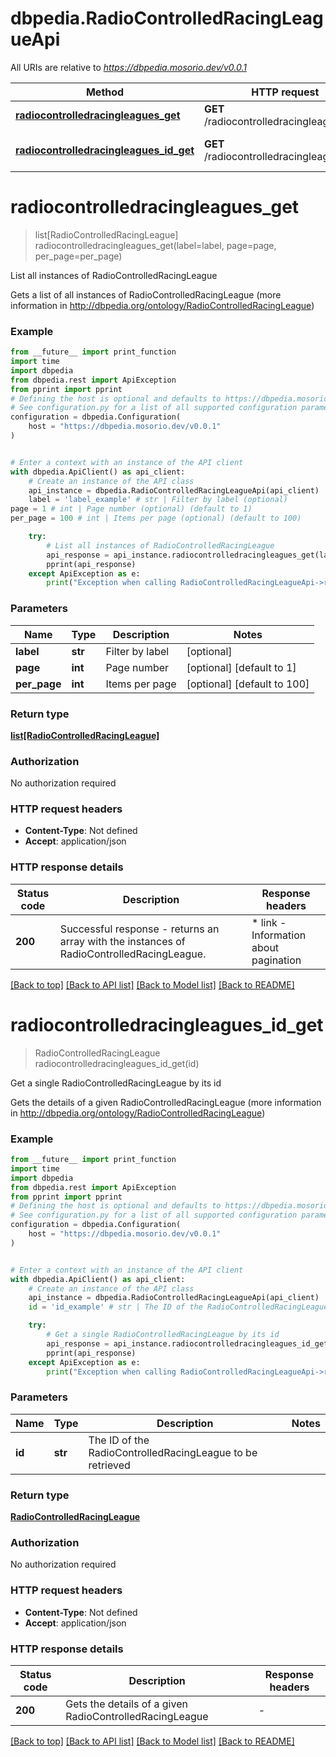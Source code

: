 # dbpedia.RadioControlledRacingLeagueApi

All URIs are relative to *https://dbpedia.mosorio.dev/v0.0.1*

Method | HTTP request | Description
------------- | ------------- | -------------
[**radiocontrolledracingleagues_get**](RadioControlledRacingLeagueApi.md#radiocontrolledracingleagues_get) | **GET** /radiocontrolledracingleagues | List all instances of RadioControlledRacingLeague
[**radiocontrolledracingleagues_id_get**](RadioControlledRacingLeagueApi.md#radiocontrolledracingleagues_id_get) | **GET** /radiocontrolledracingleagues/{id} | Get a single RadioControlledRacingLeague by its id


# **radiocontrolledracingleagues_get**
> list[RadioControlledRacingLeague] radiocontrolledracingleagues_get(label=label, page=page, per_page=per_page)

List all instances of RadioControlledRacingLeague

Gets a list of all instances of RadioControlledRacingLeague (more information in http://dbpedia.org/ontology/RadioControlledRacingLeague)

### Example

```python
from __future__ import print_function
import time
import dbpedia
from dbpedia.rest import ApiException
from pprint import pprint
# Defining the host is optional and defaults to https://dbpedia.mosorio.dev/v0.0.1
# See configuration.py for a list of all supported configuration parameters.
configuration = dbpedia.Configuration(
    host = "https://dbpedia.mosorio.dev/v0.0.1"
)


# Enter a context with an instance of the API client
with dbpedia.ApiClient() as api_client:
    # Create an instance of the API class
    api_instance = dbpedia.RadioControlledRacingLeagueApi(api_client)
    label = 'label_example' # str | Filter by label (optional)
page = 1 # int | Page number (optional) (default to 1)
per_page = 100 # int | Items per page (optional) (default to 100)

    try:
        # List all instances of RadioControlledRacingLeague
        api_response = api_instance.radiocontrolledracingleagues_get(label=label, page=page, per_page=per_page)
        pprint(api_response)
    except ApiException as e:
        print("Exception when calling RadioControlledRacingLeagueApi->radiocontrolledracingleagues_get: %s\n" % e)
```

### Parameters

Name | Type | Description  | Notes
------------- | ------------- | ------------- | -------------
 **label** | **str**| Filter by label | [optional] 
 **page** | **int**| Page number | [optional] [default to 1]
 **per_page** | **int**| Items per page | [optional] [default to 100]

### Return type

[**list[RadioControlledRacingLeague]**](RadioControlledRacingLeague.md)

### Authorization

No authorization required

### HTTP request headers

 - **Content-Type**: Not defined
 - **Accept**: application/json

### HTTP response details
| Status code | Description | Response headers |
|-------------|-------------|------------------|
**200** | Successful response - returns an array with the instances of RadioControlledRacingLeague. |  * link - Information about pagination <br>  |

[[Back to top]](#) [[Back to API list]](../README.md#documentation-for-api-endpoints) [[Back to Model list]](../README.md#documentation-for-models) [[Back to README]](../README.md)

# **radiocontrolledracingleagues_id_get**
> RadioControlledRacingLeague radiocontrolledracingleagues_id_get(id)

Get a single RadioControlledRacingLeague by its id

Gets the details of a given RadioControlledRacingLeague (more information in http://dbpedia.org/ontology/RadioControlledRacingLeague)

### Example

```python
from __future__ import print_function
import time
import dbpedia
from dbpedia.rest import ApiException
from pprint import pprint
# Defining the host is optional and defaults to https://dbpedia.mosorio.dev/v0.0.1
# See configuration.py for a list of all supported configuration parameters.
configuration = dbpedia.Configuration(
    host = "https://dbpedia.mosorio.dev/v0.0.1"
)


# Enter a context with an instance of the API client
with dbpedia.ApiClient() as api_client:
    # Create an instance of the API class
    api_instance = dbpedia.RadioControlledRacingLeagueApi(api_client)
    id = 'id_example' # str | The ID of the RadioControlledRacingLeague to be retrieved

    try:
        # Get a single RadioControlledRacingLeague by its id
        api_response = api_instance.radiocontrolledracingleagues_id_get(id)
        pprint(api_response)
    except ApiException as e:
        print("Exception when calling RadioControlledRacingLeagueApi->radiocontrolledracingleagues_id_get: %s\n" % e)
```

### Parameters

Name | Type | Description  | Notes
------------- | ------------- | ------------- | -------------
 **id** | **str**| The ID of the RadioControlledRacingLeague to be retrieved | 

### Return type

[**RadioControlledRacingLeague**](RadioControlledRacingLeague.md)

### Authorization

No authorization required

### HTTP request headers

 - **Content-Type**: Not defined
 - **Accept**: application/json

### HTTP response details
| Status code | Description | Response headers |
|-------------|-------------|------------------|
**200** | Gets the details of a given RadioControlledRacingLeague |  -  |

[[Back to top]](#) [[Back to API list]](../README.md#documentation-for-api-endpoints) [[Back to Model list]](../README.md#documentation-for-models) [[Back to README]](../README.md)

